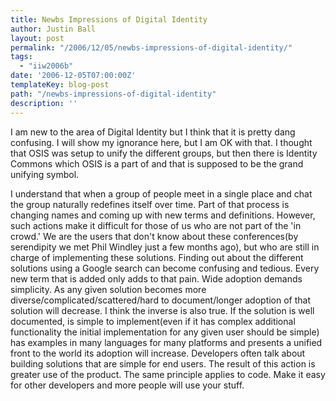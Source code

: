 ```yaml
---
title: Newbs Impressions of Digital Identity
author: Justin Ball
layout: post
permalink: "/2006/12/05/newbs-impressions-of-digital-identity/"
tags:
  - "iiw2006b"
date: '2006-12-05T07:00:00Z'
templateKey: blog-post
path: "/newbs-impressions-of-digital-identity"
description: ''
---
```


I am new to the area of Digital Identity but I think that it is pretty dang confusing. I will show my ignorance here, but I am OK with that. I thought that OSIS was setup to unify the different groups, but then there is Identity Commons which OSIS is a part of and that is supposed to be the grand unifying symbol.

I understand that when a group of people meet in a single place and chat the group naturally redefines itself over time. Part of that process is changing names and coming up with new terms and definitions. However, such actions make it difficult for those of us who are not part of the 'in crowd.' We are the users that don't know about these conferences(by serendipity we met Phil Windley just a few months ago), but who are still in charge of implementing these solutions. Finding out about the different solutions using a Google search can become confusing and tedious. Every new term that is added only adds to that pain. Wide adoption demands simplicity. As any given solution becomes more diverse/complicated/scattered/hard to document/longer adoption of that solution will decrease. I think the inverse is also true. If the solution is well documented, is simple to implement(even if it has complex additional functionality the initial implementation for any given user should be simple) has examples in many languages for many platforms and presents a unified front to the world its adoption will increase.
Developers often talk about building solutions that are simple for end users. The result of this action is greater use of the product. The same principle applies to code. Make it easy for other developers and more people will use your stuff.
